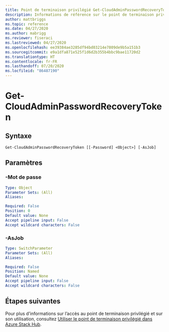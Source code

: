 ```yaml
---
title: Point de terminaison privilégié Get-CloudAdminPasswordRecoveryToken pour Azure Stack Hub
description: Informations de référence sur le point de terminaison privilégié Azure Stack PowerShell - Get-CloudAdminPasswordRecoveryToken
author: mattbriggs
ms.topic: reference
ms.date: 04/27/2020
ms.author: mabrigg
ms.reviewer: fiseraci
ms.lastreviewed: 04/27/2020
ms.openlocfilehash: ee39384ae3285df94bd03214e7809de9b5a151b3
ms.sourcegitcommit: e9a1dfa871e525f1d6d2b355b4bbc9bae11720d2
ms.translationtype: HT
ms.contentlocale: fr-FR
ms.lasthandoff: 07/20/2020
ms.locfileid: "86487190"
---
```

# <a name="get-cloudadminpasswordrecoverytoken"></a>Get-CloudAdminPasswordRecoveryToken

## <a name="syntax"></a>Syntaxe

```
Get-CloudAdminPasswordRecoveryToken [[-Password] <Object>] [-AsJob]
```

## <a name="parameters"></a>Paramètres

### <a name="-password"></a>-Mot de passe

```yaml
Type: Object
Parameter Sets: (All)
Aliases:

Required: False
Position: 0
Default value: None
Accept pipeline input: False
Accept wildcard characters: False
```

### <a name="-asjob"></a>-AsJob


```yaml
Type: SwitchParameter
Parameter Sets: (All)
Aliases:

Required: False
Position: Named
Default value: None
Accept pipeline input: False
Accept wildcard characters: False
```

## <a name="next-steps"></a>Étapes suivantes

Pour plus d’informations sur l’accès au point de terminaison privilégié et sur son utilisation, consultez [Utiliser le point de terminaison privilégié dans Azure Stack Hub](../../operator/azure-stack-privileged-endpoint.md).
